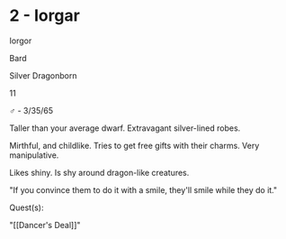 # 2 - Iorgar

Iorgor 

Bard 

Silver Dragonborn 

11 

♂ - 3/35/65 

Taller than your average dwarf. Extravagant silver-lined robes. 

  

Mirthful, and childlike. Tries to get free gifts with their charms. Very manipulative.

Likes shiny. Is shy around dragon-like creatures.

"If you convince them to do it with a smile, they'll smile while they do it."

  

Quest(s):

"[[Dancer's Deal]]"

  



  
